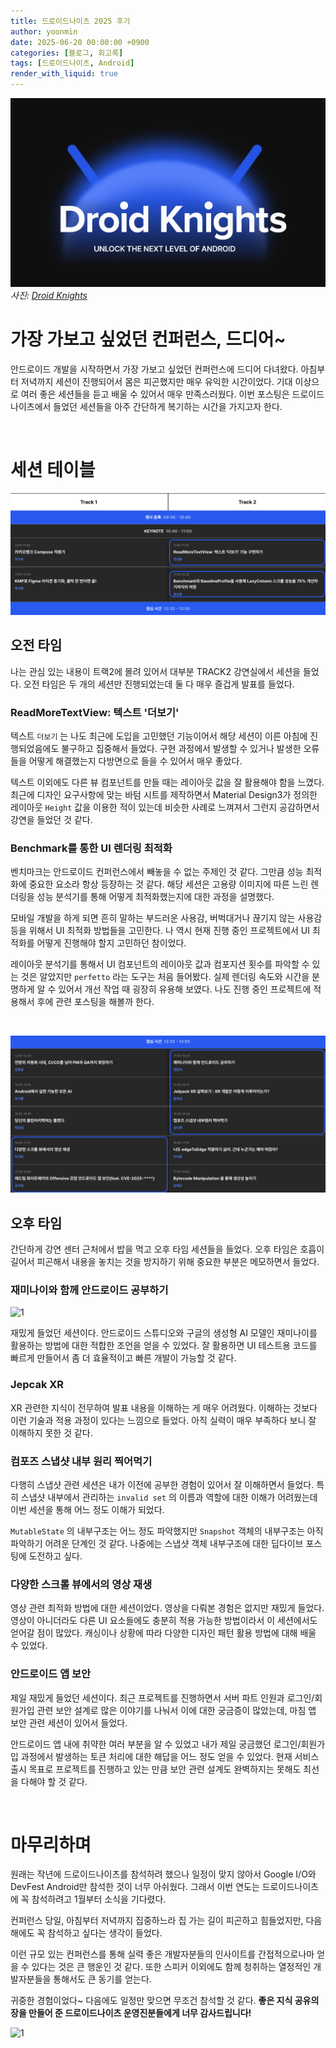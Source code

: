 ```yaml
---
title: 드로이드나이츠 2025 후기
author: yoonmin
date: 2025-06-20 00:00:00 +0900
categories: [블로그, 회고록]
tags: [드로이드나이츠, Android]
render_with_liquid: true
---
```


![1](/assets/img/post/branch11/thumbnail.png)_사진: [Droid Knights](https://www.droidknights.dev/)_

# 가장 가보고 싶었던 컨퍼런스, 드디어~

안드로이드 개발을 시작하면서 가장 가보고 싶었던 컨퍼런스에 드디어 다녀왔다. 아침부터 저녁까지 세션이 진행되어서 몸은 피곤했지만 매우 유익한 시간이었다. 기대 이상으로 여러 좋은 세션들을 듣고 배울 수 있어서 매우 만족스러웠다. 이번 포스팅은 드로이드나이츠에서 들었던 세션들을 아주 간단하게 복기하는 시간을 가지고자 한다.

​		

# 세션 테이블

![1](/assets/img/post/branch11/3.png)

## 오전 타임

나는 관심 있는 내용이 트랙2에 몰려 있어서 대부분 TRACK2 강연실에서 세션을 들었다. 오전 타임은 두 개의 세션만 진행되었는데 둘 다 매우 즐겁게 발표를 들었다.

### ReadMoreTextView: 텍스트 '더보기'

텍스트 `더보기` 는 나도 최근에 도입을 고민했던 기능이어서 해당 세션이 이른 아침에 진행되었음에도 불구하고 집중해서 들었다. 구현 과정에서 발생할 수 있거나 발생한 오류들을 어떻게 해결했는지 다방면으로 들을 수 있어서 매우 좋았다. 

텍스트 이외에도 다른 뷰 컴포넌트를 만들 때는 레이아웃 값을 잘 활용해야 함을 느꼈다. 최근에 디자인 요구사항에 맞는 바텀 시트를 제작하면서 Material Design3가 정의한 레이아웃 `Height` 값을 이용한 적이 있는데 비슷한 사례로 느껴져서 그런지 공감하면서 강연을 들었던 것 같다.

### Benchmark를 통한 UI 렌더링 최적화

벤치마크는 안드로이드 컨퍼런스에서 빼놓을 수 없는 주제인 것 같다. 그만큼 성능 최적화에 중요한 요소라 항상 등장하는 것 같다. 해당 세션은 고용량 이미지에 따른 느린 렌더링을 성능 분석기를 통해 어떻게 최적화했는지에 대한 과정을 설명했다.

모바일 개발을 하게 되면 흔히 말하는 부드러운 사용감, 버벅대거나 끊기지 않는 사용감 등을 위해서 UI 최적화 방법들을 고민한다. 나 역시 현재 진행 중인 프로젝트에서 UI 최적화를 어떻게 진행해야 할지 고민하던 참이었다.

레이아웃 분석기를 통해서 UI 컴포넌트의 레이아웃 값과 컴포지션 횟수를 파악할 수 있는 것은 알았지만 `perfetto` 라는 도구는 처음 들어봤다. 실제 렌더링 속도와 시간을 분명하게 알 수 있어서 개선 작업 때 굉장히 유용해 보였다. 나도 진행 중인 프로젝트에 적용해서 후에 관련 포스팅을 해볼까 한다.

​		

![1](/assets/img/post/branch11/4.png)

## 오후 타임

간단하게 강연 센터 근처에서 밥을 먹고 오후 타임 세션들을 들었다. 오후 타임은 호흡이 길어서 피곤해서 내용을 놓치는 것을 방지하기 위해 중요한 부분은 메모하면서 들었다.

### 재미나이와 함께 안드로이드 공부하기

![1](/assets/img/post/branch11/1.png)

재밌게 들었던 세션이다. 안드로이드 스튜디오와 구글의 생성형 AI 모델인 재미나이를 활용하는 방법에 대한 적합한 조언을 얻을 수 있었다. 잘 활용하면 UI 테스트용 코드를 빠르게 만들어서 좀 더 효율적이고 빠른 개발이 가능할 것 같다.

### Jepcak XR

XR 관련한 지식이 전무하여 발표 내용을 이해하는 게 매우 어려웠다. 이해하는 것보다 이런 기술과 적용 과정이 있다는 느낌으로 들었다. 아직 실력이 매우 부족하다 보니 잘 이해하지 못한 것 같다.

### 컴포즈 스냅샷 내부 원리 찍어먹기

다행히 스냅샷 관련 세션은 내가 이전에 공부한 경험이 있어서 잘 이해하면서 들었다. 특히 스냅샷 내부에서 관리하는 `invalid set` 의 이름과 역할에 대한 이해가 어려웠는데 이번 세션을 통해 어느 정도 이해가 되었다.

`MutableState` 의 내부구조는 어느 정도 파악했지만 `Snapshot` 객체의 내부구조는 아직 파악하기 어려운 단계인 것 같다. 나중에는 스냅샷 객체 내부구조에 대한 딥다이브 포스팅에 도전하고 싶다.

### 다양한 스크롤 뷰에서의 영상 재생

영상 관련 최적화 방법에 대한 세션이었다. 영상을 다뤄본 경험은 없지만 재밌게 들었다. 영상이 아니더라도 다른 UI 요소들에도 충분히 적용 가능한 방법이라서 이 세션에서도 얻어갈 점이 많았다. 캐싱이나 상황에 따라 다양한 디자인 패턴 활용 방법에 대해 배울 수 있었다.

### 안드로이드 앱 보안

제일 재밌게 들었던 세션이다. 최근 프로젝트를 진행하면서 서버 파트 인원과 로그인/회원가입 관련 보안 설계로 많은 이야기를 나눠서 이에 대한 궁금증이 많았는데, 마침 앱 보안 관련 세션이 있어서 들었다.

안드로이드 앱 내에 취약한 여러 부분을 알 수 있었고 내가 제일 궁금했던 로그인/회원가입 과정에서 발생하는 토큰 처리에 대한 해답을 어느 정도 얻을 수 있었다. 현재 서비스 출시 목표로 프로젝트를 진행하고 있는 만큼 보안 관련 설계도 완벽하지는 못해도 최선을 다해야 할 것 같다.

​		

# 마무리하며

원래는 작년에 드로이드나이츠를 참석하려 했으나 일정이 맞지 않아서 Google I/O와 DevFest Android만 참석한 것이 너무 아쉬웠다. 그래서 이번 연도는 드로이드나이츠에 꼭 참석하려고 1월부터 소식을 기다렸다. 

컨퍼런스 당일, 아침부터 저녁까지 집중하느라 집 가는 길이 피곤하고 힘들었지만, 다음 해에도 꼭 참석하고 싶다는 생각이 들었다.

이런 규모 있는 컨퍼런스를 통해 실력 좋은 개발자분들의 인사이트를 간접적으로나마 얻을 수 있다는 것은 큰 행운인 것 같다. 또한 스피커 이외에도 함께 청취하는 열정적인 개발자분들을 통해서도 큰 동기를 얻는다.

귀중한 경험이었다~ 다음에도 일정만 맞으면 무조건 참석할 것 같다. **좋은 지식 공유의 장을 만들어 준 드로이드나이츠 운영진분들에게 너무 감사드립니다!**

![1](/assets/img/post/branch11/2.png)

